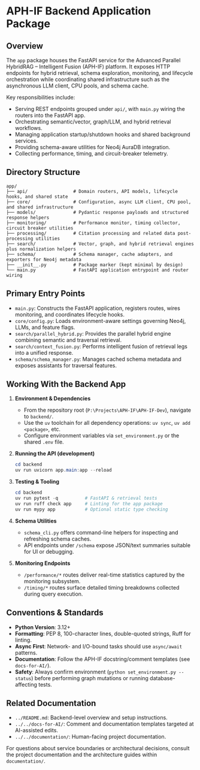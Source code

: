 # APH-IF Backend Application Package

## Overview

The `app` package houses the FastAPI service for the Advanced Parallel HybridRAG – Intelligent Fusion (APH-IF) platform. It exposes HTTP endpoints for hybrid retrieval, schema exploration, monitoring, and lifecycle orchestration while coordinating shared infrastructure such as the asynchronous LLM client, CPU pools, and schema cache.

Key responsibilities include:

- Serving REST endpoints grouped under `api/`, with `main.py` wiring the routers into the FastAPI app.
- Orchestrating semantic/vector, graph/LLM, and hybrid retrieval workflows.
- Managing application startup/shutdown hooks and shared background services.
- Providing schema-aware utilities for Neo4j AuraDB integration.
- Collecting performance, timing, and circuit-breaker telemetry.

## Directory Structure

```
app/
├── api/                 # Domain routers, API models, lifecycle hooks, and shared state
├── core/                # Configuration, async LLM client, CPU pool, and shared infrastructure
├── models/              # Pydantic response payloads and structured response helpers
├── monitoring/          # Performance monitor, timing collector, circuit breaker utilities
├── processing/          # Citation processing and related data post-processing utilities
├── search/              # Vector, graph, and hybrid retrieval engines plus normalization helpers
├── schema/              # Schema manager, cache adapters, and exporters for Neo4j metadata
├── __init__.py          # Package marker (kept minimal by design)
└── main.py              # FastAPI application entrypoint and router wiring
```

## Primary Entry Points

- `main.py`: Constructs the FastAPI application, registers routes, wires monitoring, and coordinates lifecycle hooks.
- `core/config.py`: Loads environment-aware settings governing Neo4j, LLMs, and feature flags.
- `search/parallel_hybrid.py`: Provides the parallel hybrid engine combining semantic and traversal retrieval.
- `search/context_fusion.py`: Performs intelligent fusion of retrieval legs into a unified response.
- `schema/schema_manager.py`: Manages cached schema metadata and exposes assistants for traversal features.

## Working With the Backend App

1. **Environment & Dependencies**
   - From the repository root (`P:\Projects\APH-IF\APH-IF-Dev`), navigate to `backend/`.
   - Use the `uv` toolchain for all dependency operations: `uv sync`, `uv add <package>`, etc.
   - Configure environment variables via `set_environment.py` or the shared `.env` file.

2. **Running the API (development)**
   ```powershell
   cd backend
   uv run uvicorn app.main:app --reload
   ```

3. **Testing & Tooling**
   ```powershell
   cd backend
   uv run pytest -q          # FastAPI & retrieval tests
   uv run ruff check app     # Linting for the app package
   uv run mypy app           # Optional static type checking
   ```

4. **Schema Utilities**
   - `schema_cli.py` offers command-line helpers for inspecting and refreshing schema caches.
   - API endpoints under `/schema` expose JSON/text summaries suitable for UI or debugging.

5. **Monitoring Endpoints**
   - `/performance/*` routes deliver real-time statistics captured by the monitoring subsystem.
   - `/timing/*` routes surface detailed timing breakdowns collected during query execution.

## Conventions & Standards

- **Python Version**: 3.12+
- **Formatting**: PEP 8, 100-character lines, double-quoted strings, Ruff for linting.
- **Async First**: Network- and I/O-bound tasks should use `async/await` patterns.
- **Documentation**: Follow the APH-IF docstring/comment templates (see `docs-for-AI/`).
- **Safety**: Always confirm environment (`python set_environment.py --status`) before performing graph mutations or running database-affecting tests.

## Related Documentation

- `../README.md`: Backend-level overview and setup instructions.
- `../../docs-for-AI/`: Comment and documentation templates targeted at AI-assisted edits.
- `../../documentation/`: Human-facing project documentation.

For questions about service boundaries or architectural decisions, consult the project documentation and the architecture guides within `documentation/`.

